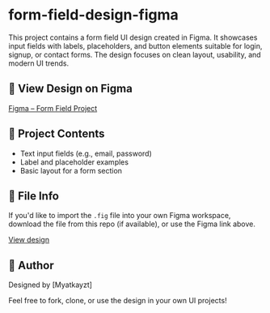 # form-field-design-figma

This project contains a form field UI design created in Figma. It showcases input fields with labels, placeholders, and button elements suitable for login, signup, or contact forms. The design focuses on clean layout, usability, and modern UI trends.

## 🔗 View Design on Figma

[Figma – Form Field Project](https://www.figma.com/design/0MPzivObRQhXLQ899BBRYI/Figma-First-Project?node-id=62-2&t=Bc7dUxFiqFWu3dRt-1)

## 📁 Project Contents

- Text input fields (e.g., email, password)
- Label and placeholder examples
- Basic layout for a form section

  
## 📄 File Info

If you'd like to import the `.fig` file into your own Figma workspace, download the file from this repo (if available), or use the Figma link above.

[View design](.....)
  
## 👤 Author

Designed by [Myatkayzt]

Feel free to fork, clone, or use the design in your own UI projects!
